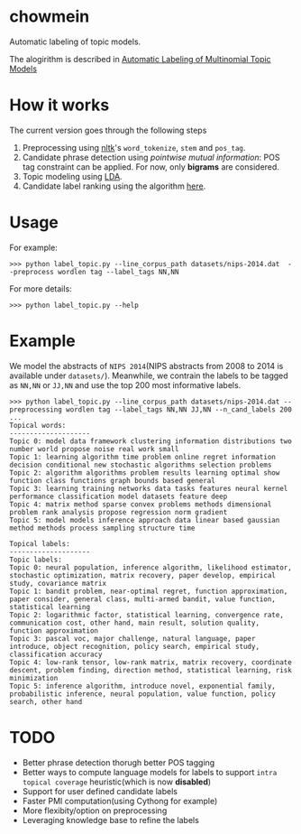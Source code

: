# chowmein

Automatic labeling of topic models.

The alogirithm is described in [Automatic Labeling of Multinomial Topic Models](http://sifaka.cs.uiuc.edu/czhai/pub/kdd07-label.pdf)

# How it works

The current version goes through the following steps

1. Preprocessing using [nltk](http://www.nltk.org/)'s `word_tokenize`, `stem` and `pos_tag`.
1. Candidate phrase detection using *pointwise mutual information*: POS tag constraint can be applied. For now, only **bigrams** are considered.
2. Topic modeling using [LDA](https://pypi.python.org/pypi/lda).
3. Candidate label ranking using the algorithm [here](http://sifaka.cs.uiuc.edu/czhai/pub/kdd07-label.pdf).

# Usage


For example:

    >>> python label_topic.py --line_corpus_path datasets/nips-2014.dat  --preprocess wordlen tag --label_tags NN,NN

For more details:

    >>> python label_topic.py --help

# Example 

We model the abstracts of `NIPS 2014`(NIPS abstracts from 2008 to 2014 is available under `datasets/`).
Meanwhile, we contrain the labels to be tagged as `NN,NN` or `JJ,NN` and use the top 200 most informative labels.


```
>>> python label_topic.py --line_corpus_path datasets/nips-2014.dat --preprocessing wordlen tag --label_tags NN,NN JJ,NN --n_cand_labels 200
...
Topical words:
--------------------
Topic 0: model data framework clustering information distributions two number world propose noise real work small
Topic 1: learning algorithm time problem online regret information decision conditional new stochastic algorithms selection problems
Topic 2: algorithm algorithms problem results learning optimal show function class functions graph bounds based general
Topic 3: learning training networks data tasks features neural kernel performance classification model datasets feature deep
Topic 4: matrix method sparse convex problems methods dimensional problem rank analysis propose regression norm gradient
Topic 5: model models inference approach data linear based gaussian method methods process sampling structure time

Topical labels:
--------------------
Topic labels:
Topic 0: neural population, inference algorithm, likelihood estimator, stochastic optimization, matrix recovery, paper develop, empirical study, covariance matrix
Topic 1: bandit problem, near-optimal regret, function approximation, paper consider, general class, multi-armed bandit, value function, statistical learning
Topic 2: logarithmic factor, statistical learning, convergence rate, communication cost, other hand, main result, solution quality, function approximation
Topic 3: pascal voc, major challenge, natural language, paper introduce, object recognition, policy search, empirical study, classification accuracy
Topic 4: low-rank tensor, low-rank matrix, matrix recovery, coordinate descent, problem finding, direction method, statistical learning, risk minimization
Topic 5: inference algorithm, introduce novel, exponential family, probabilistic inference, neural population, value function, policy search, other hand
```

# TODO


- Better phrase detection thorugh better POS tagging
- Better ways to compute language models for labels to support `intra topical coverage` heuristic(which is now **disabled**)
- Support for user defined candidate labels
- Faster PMI computation(using Cythong for example)
- More flexibity/option on preprocessing
- Leveraging knowledge base to refine the labels
